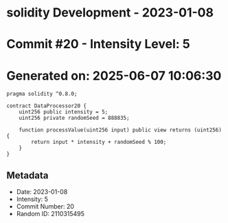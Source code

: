 ﻿# solidity Development - 2023-01-08
# Commit #20 - Intensity Level: 5
# Generated on: 2025-06-07 10:06:30
```solidity
pragma solidity ^0.8.0;

contract DataProcessor20 {
    uint256 public intensity = 5;
    uint256 private randomSeed = 888835;

    function processValue(uint256 input) public view returns (uint256) {
        return input * intensity + randomSeed % 100;
    }
}
```
## Metadata
- Date: 2023-01-08
- Intensity: 5
- Commit Number: 20
- Random ID: 2110315495
